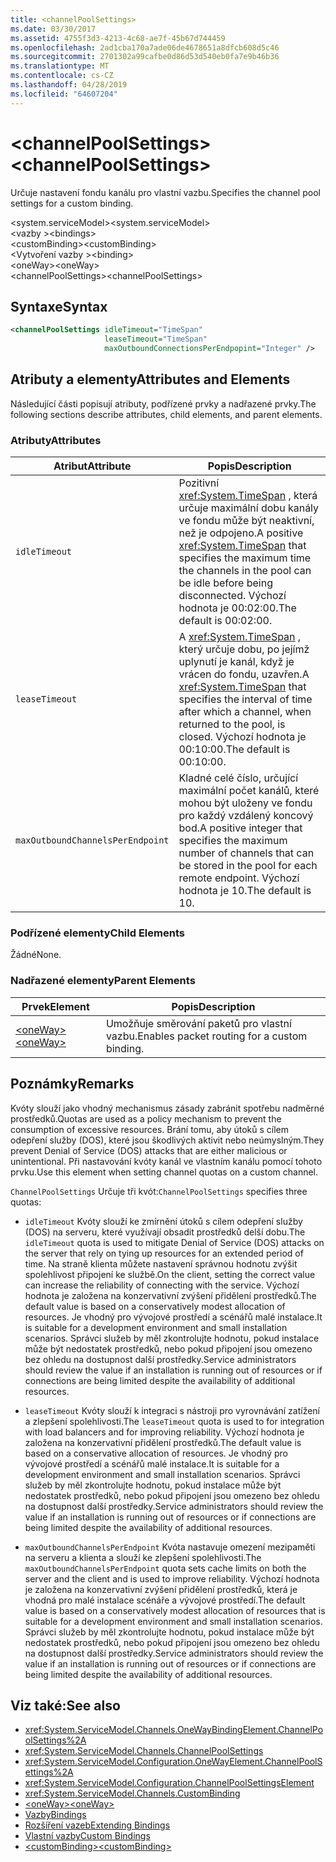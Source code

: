 ```yaml
---
title: <channelPoolSettings>
ms.date: 03/30/2017
ms.assetid: 4755f3d3-4213-4c68-ae7f-45b67d744459
ms.openlocfilehash: 2ad1cba170a7ade06de4678651a8dfcb608d5c46
ms.sourcegitcommit: 2701302a99cafbe0d86d53d540eb0fa7e9b46b36
ms.translationtype: MT
ms.contentlocale: cs-CZ
ms.lasthandoff: 04/28/2019
ms.locfileid: "64607204"
---
```

# <a name="channelpoolsettings"></a><span data-ttu-id="097a5-101">\<channelPoolSettings></span><span class="sxs-lookup"><span data-stu-id="097a5-101">\<channelPoolSettings></span></span>
<span data-ttu-id="097a5-102">Určuje nastavení fondu kanálu pro vlastní vazbu.</span><span class="sxs-lookup"><span data-stu-id="097a5-102">Specifies the channel pool settings for a custom binding.</span></span>  
  
 <span data-ttu-id="097a5-103">\<system.serviceModel></span><span class="sxs-lookup"><span data-stu-id="097a5-103">\<system.serviceModel></span></span>  
<span data-ttu-id="097a5-104">\<vazby ></span><span class="sxs-lookup"><span data-stu-id="097a5-104">\<bindings></span></span>  
<span data-ttu-id="097a5-105">\<customBinding></span><span class="sxs-lookup"><span data-stu-id="097a5-105">\<customBinding></span></span>  
<span data-ttu-id="097a5-106">\<Vytvoření vazby ></span><span class="sxs-lookup"><span data-stu-id="097a5-106">\<binding></span></span>  
<span data-ttu-id="097a5-107">\<oneWay></span><span class="sxs-lookup"><span data-stu-id="097a5-107">\<oneWay></span></span>  
<span data-ttu-id="097a5-108">\<channelPoolSettings></span><span class="sxs-lookup"><span data-stu-id="097a5-108">\<channelPoolSettings></span></span>  
  
## <a name="syntax"></a><span data-ttu-id="097a5-109">Syntaxe</span><span class="sxs-lookup"><span data-stu-id="097a5-109">Syntax</span></span>  
  
```xml  
<channelPoolSettings idleTimeout="TimeSpan"
                     leaseTimeout="TimeSpan"
                     maxOutboundConnectionsPerEndpopint="Integer" />
```  
  
## <a name="attributes-and-elements"></a><span data-ttu-id="097a5-110">Atributy a elementy</span><span class="sxs-lookup"><span data-stu-id="097a5-110">Attributes and Elements</span></span>  
 <span data-ttu-id="097a5-111">Následující části popisují atributy, podřízené prvky a nadřazené prvky.</span><span class="sxs-lookup"><span data-stu-id="097a5-111">The following sections describe attributes, child elements, and parent elements.</span></span>  
  
### <a name="attributes"></a><span data-ttu-id="097a5-112">Atributy</span><span class="sxs-lookup"><span data-stu-id="097a5-112">Attributes</span></span>  
  
|<span data-ttu-id="097a5-113">Atribut</span><span class="sxs-lookup"><span data-stu-id="097a5-113">Attribute</span></span>|<span data-ttu-id="097a5-114">Popis</span><span class="sxs-lookup"><span data-stu-id="097a5-114">Description</span></span>|  
|---------------|-----------------|  
|`idleTimeout`|<span data-ttu-id="097a5-115">Pozitivní <xref:System.TimeSpan> , která určuje maximální dobu kanály ve fondu může být neaktivní, než je odpojeno.</span><span class="sxs-lookup"><span data-stu-id="097a5-115">A positive <xref:System.TimeSpan> that specifies the maximum time the channels in the pool can be idle before being disconnected.</span></span> <span data-ttu-id="097a5-116">Výchozí hodnota je 00:02:00.</span><span class="sxs-lookup"><span data-stu-id="097a5-116">The default is 00:02:00.</span></span>|  
|`leaseTimeout`|<span data-ttu-id="097a5-117">A <xref:System.TimeSpan> , který určuje dobu, po jejímž uplynutí je kanál, když je vrácen do fondu, uzavřen.</span><span class="sxs-lookup"><span data-stu-id="097a5-117">A <xref:System.TimeSpan> that specifies the interval of time after which a channel, when returned to the pool, is closed.</span></span> <span data-ttu-id="097a5-118">Výchozí hodnota je 00:10:00.</span><span class="sxs-lookup"><span data-stu-id="097a5-118">The default is 00:10:00.</span></span>|  
|`maxOutboundChannelsPerEndpoint`|<span data-ttu-id="097a5-119">Kladné celé číslo, určující maximální počet kanálů, které mohou být uloženy ve fondu pro každý vzdálený koncový bod.</span><span class="sxs-lookup"><span data-stu-id="097a5-119">A positive integer that specifies the maximum number of channels that can be stored in the pool for each remote endpoint.</span></span> <span data-ttu-id="097a5-120">Výchozí hodnota je 10.</span><span class="sxs-lookup"><span data-stu-id="097a5-120">The default is 10.</span></span>|  
  
### <a name="child-elements"></a><span data-ttu-id="097a5-121">Podřízené elementy</span><span class="sxs-lookup"><span data-stu-id="097a5-121">Child Elements</span></span>  
 <span data-ttu-id="097a5-122">Žádné</span><span class="sxs-lookup"><span data-stu-id="097a5-122">None.</span></span>  
  
### <a name="parent-elements"></a><span data-ttu-id="097a5-123">Nadřazené elementy</span><span class="sxs-lookup"><span data-stu-id="097a5-123">Parent Elements</span></span>  
  
|<span data-ttu-id="097a5-124">Prvek</span><span class="sxs-lookup"><span data-stu-id="097a5-124">Element</span></span>|<span data-ttu-id="097a5-125">Popis</span><span class="sxs-lookup"><span data-stu-id="097a5-125">Description</span></span>|  
|-------------|-----------------|  
|[<span data-ttu-id="097a5-126">\<oneWay></span><span class="sxs-lookup"><span data-stu-id="097a5-126">\<oneWay></span></span>](../../../../../docs/framework/configure-apps/file-schema/wcf/oneway.md)|<span data-ttu-id="097a5-127">Umožňuje směrování paketů pro vlastní vazbu.</span><span class="sxs-lookup"><span data-stu-id="097a5-127">Enables packet routing for a custom binding.</span></span>|  
  
## <a name="remarks"></a><span data-ttu-id="097a5-128">Poznámky</span><span class="sxs-lookup"><span data-stu-id="097a5-128">Remarks</span></span>  
 <span data-ttu-id="097a5-129">Kvóty slouží jako vhodný mechanismus zásady zabránit spotřebu nadměrné prostředků.</span><span class="sxs-lookup"><span data-stu-id="097a5-129">Quotas are used as a policy mechanism to prevent the consumption of excessive resources.</span></span> <span data-ttu-id="097a5-130">Brání tomu, aby útoků s cílem odepření služby (DOS), které jsou škodlivých aktivit nebo neúmyslným.</span><span class="sxs-lookup"><span data-stu-id="097a5-130">They prevent Denial of Service (DOS) attacks that are either malicious or unintentional.</span></span> <span data-ttu-id="097a5-131">Při nastavování kvóty kanál ve vlastním kanálu pomocí tohoto prvku.</span><span class="sxs-lookup"><span data-stu-id="097a5-131">Use this element when setting channel quotas on a custom channel.</span></span>  
  
 <span data-ttu-id="097a5-132">`ChannelPoolSettings` Určuje tři kvót:</span><span class="sxs-lookup"><span data-stu-id="097a5-132">`ChannelPoolSettings` specifies three quotas:</span></span>  
  
- <span data-ttu-id="097a5-133">`idleTimeout` Kvóty slouží ke zmírnění útoků s cílem odepření služby (DOS) na serveru, které využívají obsadit prostředků delší dobu.</span><span class="sxs-lookup"><span data-stu-id="097a5-133">The `idleTimeout` quota is used to mitigate Denial of Service (DOS) attacks on the server that rely on tying up resources for an extended period of time.</span></span> <span data-ttu-id="097a5-134">Na straně klienta můžete nastavení správnou hodnotu zvýšit spolehlivost připojení ke službě.</span><span class="sxs-lookup"><span data-stu-id="097a5-134">On the client, setting the correct value can increase the reliability of connecting with the service.</span></span> <span data-ttu-id="097a5-135">Výchozí hodnota je založena na konzervativní zvýšení přidělení prostředků.</span><span class="sxs-lookup"><span data-stu-id="097a5-135">The default value is based on a conservatively modest allocation of resources.</span></span> <span data-ttu-id="097a5-136">Je vhodný pro vývojové prostředí a scénářů malé instalace.</span><span class="sxs-lookup"><span data-stu-id="097a5-136">It is suitable for a development environment and small installation scenarios.</span></span> <span data-ttu-id="097a5-137">Správci služeb by měl zkontrolujte hodnotu, pokud instalace může být nedostatek prostředků, nebo pokud připojení jsou omezeno bez ohledu na dostupnost další prostředky.</span><span class="sxs-lookup"><span data-stu-id="097a5-137">Service administrators should review the value if an installation is running out of resources or if connections are being limited despite the availability of additional resources.</span></span>  
  
- <span data-ttu-id="097a5-138">`leaseTimeout` Kvóty slouží k integraci s nástroji pro vyrovnávání zatížení a zlepšení spolehlivosti.</span><span class="sxs-lookup"><span data-stu-id="097a5-138">The `leaseTimeout` quota is used to for integration with load balancers and for improving reliability.</span></span> <span data-ttu-id="097a5-139">Výchozí hodnota je založena na konzervativní přidělení prostředků.</span><span class="sxs-lookup"><span data-stu-id="097a5-139">The default value is based on a conservative allocation of resources.</span></span> <span data-ttu-id="097a5-140">Je vhodný pro vývojové prostředí a scénářů malé instalace.</span><span class="sxs-lookup"><span data-stu-id="097a5-140">It is suitable for a development environment and small installation scenarios.</span></span> <span data-ttu-id="097a5-141">Správci služeb by měl zkontrolujte hodnotu, pokud instalace může být nedostatek prostředků, nebo pokud připojení jsou omezeno bez ohledu na dostupnost další prostředky.</span><span class="sxs-lookup"><span data-stu-id="097a5-141">Service administrators should review the value if an installation is running out of resources or if connections are being limited despite the availability of additional resources.</span></span>  
  
- <span data-ttu-id="097a5-142">`maxOutboundChannelsPerEndpoint` Kvóta nastavuje omezení mezipaměti na serveru a klienta a slouží ke zlepšení spolehlivosti.</span><span class="sxs-lookup"><span data-stu-id="097a5-142">The `maxOutboundChannelsPerEndpoint` quota sets cache limits on both the server and the client and is used to improve reliability.</span></span> <span data-ttu-id="097a5-143">Výchozí hodnota je založena na konzervativní zvýšení přidělení prostředků, která je vhodná pro malé instalace scénáře a vývojové prostředí.</span><span class="sxs-lookup"><span data-stu-id="097a5-143">The default value is based on a conservatively modest allocation of resources that is suitable for a development environment and small installation scenarios.</span></span> <span data-ttu-id="097a5-144">Správci služeb by měl zkontrolujte hodnotu, pokud instalace může být nedostatek prostředků, nebo pokud připojení jsou omezeno bez ohledu na dostupnost další prostředky.</span><span class="sxs-lookup"><span data-stu-id="097a5-144">Service administrators should review the value if an installation is running out of resources or if connections are being limited despite the availability of additional resources.</span></span>  
  
## <a name="see-also"></a><span data-ttu-id="097a5-145">Viz také:</span><span class="sxs-lookup"><span data-stu-id="097a5-145">See also</span></span>

- <xref:System.ServiceModel.Channels.OneWayBindingElement.ChannelPoolSettings%2A>
- <xref:System.ServiceModel.Channels.ChannelPoolSettings>
- <xref:System.ServiceModel.Configuration.OneWayElement.ChannelPoolSettings%2A>
- <xref:System.ServiceModel.Configuration.ChannelPoolSettingsElement>
- <xref:System.ServiceModel.Channels.CustomBinding>
- [<span data-ttu-id="097a5-146">\<oneWay></span><span class="sxs-lookup"><span data-stu-id="097a5-146">\<oneWay></span></span>](../../../../../docs/framework/configure-apps/file-schema/wcf/oneway.md)
- [<span data-ttu-id="097a5-147">Vazby</span><span class="sxs-lookup"><span data-stu-id="097a5-147">Bindings</span></span>](../../../../../docs/framework/wcf/bindings.md)
- [<span data-ttu-id="097a5-148">Rozšíření vazeb</span><span class="sxs-lookup"><span data-stu-id="097a5-148">Extending Bindings</span></span>](../../../../../docs/framework/wcf/extending/extending-bindings.md)
- [<span data-ttu-id="097a5-149">Vlastní vazby</span><span class="sxs-lookup"><span data-stu-id="097a5-149">Custom Bindings</span></span>](../../../../../docs/framework/wcf/extending/custom-bindings.md)
- [<span data-ttu-id="097a5-150">\<customBinding></span><span class="sxs-lookup"><span data-stu-id="097a5-150">\<customBinding></span></span>](../../../../../docs/framework/configure-apps/file-schema/wcf/custombinding.md)
